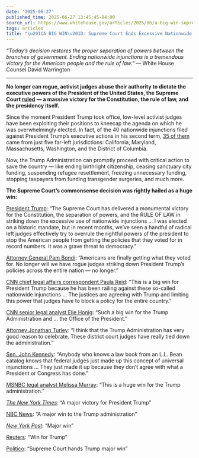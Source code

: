 ```yaml
---
date: '2025-06-27'
published_time: 2025-06-27 13:45:45-04:00
source_url: https://www.whitehouse.gov/articles/2025/06/a-big-win-supreme-court-ends-excessive-nationwide-injunctions/
tags: articles
title: "\u201CA BIG WIN\u201D: Supreme Court Ends Excessive Nationwide Injunctions"
---
```

 
*“Today’s decision restores the proper separation of powers between the
branches of government. Ending nationwide injunctions is a tremendous
victory for the American people and the rule of law.”* — White House
Counsel David Warrington

------------------------------------------------------------------------

**No longer can rogue, activist judges abuse their authority to dictate
the executive powers of the President of the United States, the Supreme
Court**
[**ruled**](https://x.com/RapidResponse47/status/1938619945652244696)
**— a massive victory for the Constitution, the rule of law, and the
presidency itself.**

Since the moment President Trump took office, low-level activist judges
have been exploiting their positions to kneecap the agenda on which he
was overwhelmingly elected. In fact, of the 40 nationwide injunctions
filed against President Trump’s executive actions in his second term,
[35 of them](https://x.com/RapidResponse47/status/1938629547928506391)
came from just five far-left jurisdictions: California, Maryland,
Massachusetts, Washington, and the District of Columbia.

Now, the Trump Administration can promptly proceed with critical action
to save the country — like ending birthright citizenship, ceasing
sanctuary city funding, suspending refugee resettlement, freezing
unnecessary funding, stopping taxpayers from funding transgender
surgeries, and much more.

**The Supreme Court’s commonsense decision was rightly hailed as a huge
win:**

[President
Trump](https://x.com/RapidResponse47/status/1938627245482131554): “The
Supreme Court has delivered a monumental victory for the Constitution,
the separation of powers, and the RULE OF LAW in striking down the
excessive use of nationwide injunctions … I was elected on a historic
mandate, but in recent months, we’ve seen a handful of radical left
judges effectively try to overrule the rightful powers of the president
to stop the American people from getting the policies that they voted
for in record numbers. It was a grave threat to democracy.”

[Attorney General Pam
Bondi](https://x.com/RapidResponse47/status/1938627972874854848):
“Americans are finally getting what they voted for. No longer will we
have rogue judges striking down President Trump’s policies across the
entire nation — no longer.”

[CNN chief legal affairs correspondent Paula
Reid](https://x.com/RapidResponse47/status/1938620409039278394): “This
is a big win for President Trump because he has been railing against
these so-called nationwide injunctions … The justices are agreeing with
Trump and limiting this power that judges have to block a policy for the
entire country.”

[CNN senior legal analyst Elie
Honig](https://x.com/RapidResponse47/status/1938622028275462432): “Such
a big win for the Trump Administration and … the Office of the
President.”

[Attorney Jonathan
Turley](https://x.com/RapidResponse47/status/1938622767727002077): “I
think that the Trump Administration has very good reason to celebrate.
These district court judges have really tied down the administration.”

[Sen. John
Kennedy](https://x.com/RapidResponse47/status/1938618888045920465):
“Anybody who knows a law book from an L.L. Bean catalog knows that
federal judges just made up this concept of universal injunctions … They
just made it up because they don’t agree with what a President or
Congress has done.”

[MSNBC legal analyst Melissa
Murray](https://x.com/JasonJournoDC/status/1938618238578909650): “This
is a huge win for the Trump administration.”

[*The New York
Times*](https://www.nytimes.com/live/2025/06/27/us/birthright-citizenship-supreme-court):
“A major victory for President Trump”

[NBC
News](https://www.nbcnews.com/politics/supreme-court/supreme-court-curbs-injunctions-blocked-trumps-birthright-citizenship-rcna199742):
“A major win to the Trump administration”

[*New York
Post*](https://nypost.com/2025/06/27/us-news/trump-scores-major-win-in-birthright-citizenship-case-as-supreme-court-curbs-nationwide-injunctions/):
“Major win”

[Reuters](https://www.reuters.com/legal/government/us-supreme-court-may-rule-allowing-enforcement-trump-birthright-citizenship-2025-06-27/):
“Win for Trump”

[Politico](https://www.politico.com/live-updates/2025/06/27/supreme-court-rulings-decisions-today-news-analysis/supreme-court-ruling-lgbtq-lessons-mahmoud-00428003):
“Supreme Court hands Trump major win”
